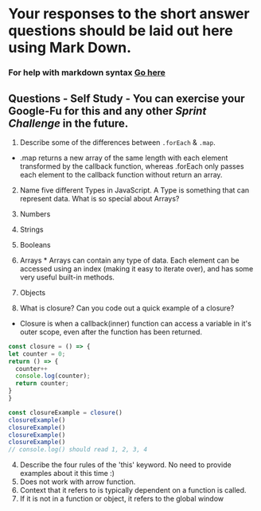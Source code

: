 # Your responses to the short answer questions should be laid out here using Mark Down.
### For help with markdown syntax [Go here](https://github.com/adam-p/markdown-here/wiki/Markdown-Cheatsheet)

## Questions - Self Study - You can exercise your Google-Fu for this and any other _Sprint Challenge_ in the future.

1. Describe some of the differences between `.forEach` & `.map`.
  * .map returns a new array of the same length with each element transformed by the callback function, whereas .forEach only passes each element to the callback function without return an array.

2. Name five different Types in JavaScript. A Type is something that can represent data. What is so special about Arrays?
  1. Numbers
  2. Strings
  3. Booleans
  4. Arrays
    * Arrays can contain any type of data. Each element can be accessed using an index (making it easy to iterate over), and has some very useful built-in methods.
  5. Objects

3. What is closure? Can you code out a quick example of a closure?
  * Closure is when a callback(inner) function can access a variable in it's outer scope, even after the function has been returned.
  ```Javascript
const closure = () => {
  let counter = 0;
  return () => {
    counter++
    console.log(counter);
    return counter;
  }
}

const closureExample = closure()
closureExample()
closureExample()
closureExample()
closureExample()
// console.log() should read 1, 2, 3, 4
  ```

4. Describe the four rules of the 'this' keyword. No need to provide examples about it this time :)
  1. Does not work with arrow function.
  2. Context that it refers to is typically dependent on a function is called.
  3. If it is not in a function or object, it refers to the global window
